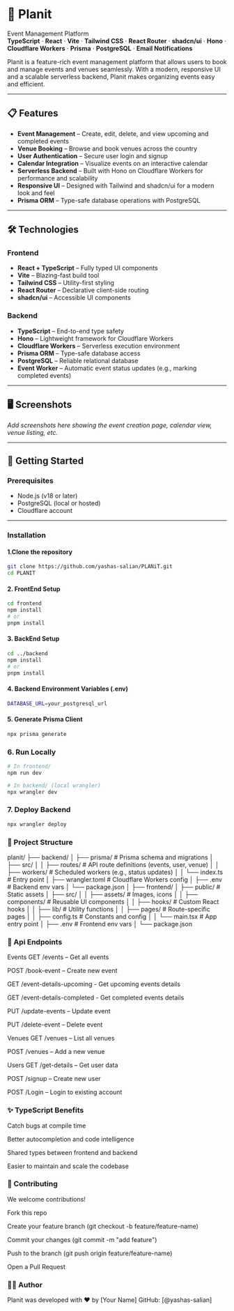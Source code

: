 # 🚀 Planit  
Event Management Platform  
**TypeScript** · **React** · **Vite** · **Tailwind CSS** · **React Router** · **shadcn/ui** · **Hono** · **Cloudflare Workers** · **Prisma** · **PostgreSQL** · **Email Notifications**

Planit is a feature-rich event management platform that allows users to book and manage events and venues seamlessly. With a modern, responsive UI and a scalable serverless backend, Planit makes organizing events easy and efficient.

---

## 📋 Features

- **Event Management** – Create, edit, delete, and view upcoming and completed events
- **Venue Booking** – Browse and book venues across the country
- **User Authentication** – Secure user login and signup
- **Calendar Integration** – Visualize events on an interactive calendar
- **Serverless Backend** – Built with Hono on Cloudflare Workers for performance and scalability
- **Responsive UI** – Designed with Tailwind and shadcn/ui for a modern look and feel
- **Prisma ORM** – Type-safe database operations with PostgreSQL

---

## 🛠️ Technologies

### **Frontend**
- **React + TypeScript** – Fully typed UI components
- **Vite** – Blazing-fast build tool
- **Tailwind CSS** – Utility-first styling
- **React Router** – Declarative client-side routing
- **shadcn/ui** – Accessible UI components

### **Backend**
- **TypeScript** – End-to-end type safety
- **Hono** – Lightweight framework for Cloudflare Workers
- **Cloudflare Workers** – Serverless execution environment
- **Prisma ORM** – Type-safe database access
- **PostgreSQL** – Reliable relational database
- **Event Worker** – Automatic event status updates (e.g., marking completed events)

---

## 🖥️ Screenshots
_Add screenshots here showing the event creation page, calendar view, venue listing, etc._

---

## 🚀 Getting Started

### Prerequisites

- Node.js (v18 or later)
- PostgreSQL (local or hosted)
- Cloudflare account

---

### Installation

#### 1.Clone the repository
```bash
git clone https://github.com/yashas-salian/PLANiT.git
cd PLANIT
```

#### 2. FrontEnd Setup
```bash
cd frontend
npm install
# or
pnpm install
```
#### 3. BackEnd Setup
```bash
cd ../backend
npm install
# or
pnpm install
```
#### 4. Backend Environment Variables (.env)
```bash
DATABASE_URL=your_postgresql_url
```

#### 5. Generate Prisma Client
```bash
npx prisma generate
```
### 6. Run Locally
```bash
# In frontend/
npm run dev

# In backend/ (local wrangler)
npx wrangler dev
```

### 7. Deploy Backend
```bash 
npx wrangler deploy
```



### 🧩 Project Structure
planit/
├── backend/
│   ├── prisma/                # Prisma schema and migrations
│   ├── src/
│   │   ├── routes/            # API route definitions (events, user, venue)
│   │   ├── workers/           # Scheduled workers (e.g., status updates)
│   │   └── index.ts           # Entry point
│   ├── wrangler.toml          # Cloudflare Workers config
│   ├── .env                   # Backend env vars
│   └── package.json
│
├── frontend/
│   ├── public/                # Static assets
│   ├── src/
│   │   ├── assets/            # Images, icons
│   │   ├── components/        # Reusable UI components
│   │   ├── hooks/             # Custom React hooks
│   │   ├── lib/               # Utility functions
│   │   ├── pages/             # Route-specific pages
│   │   ├── config.ts          # Constants and config
│   │   └── main.tsx           # App entry point
│   ├── .env                   # Frontend env vars
│   └── package.json



### 🔄 Api Endpoints
Events
GET /events – Get all events

POST /book-event – Create new event

GET /event-details-upcoming - Get upcoming events details

GET /event-details-completed - Get completed events details

PUT /update-events – Update event

PUT /delete-event – Delete event

Venues
GET /venues – List all venues

POST /venues – Add a new venue

Users
GET /get-details – Get user data

POST /signup – Create new user

POST /Login – Login to existing account


### ✨ TypeScript Benefits
Catch bugs at compile time

Better autocompletion and code intelligence

Shared types between frontend and backend

Easier to maintain and scale the codebase

### 🤝 Contributing
We welcome contributions!

Fork this repo

Create your feature branch (git checkout -b feature/feature-name)

Commit your changes (git commit -m "add feature")

Push to the branch (git push origin feature/feature-name)

Open a Pull Request

### 👨‍💻 Author
Planit was developed with ❤️ by [Your Name]
GitHub: [@yashas-salian]



